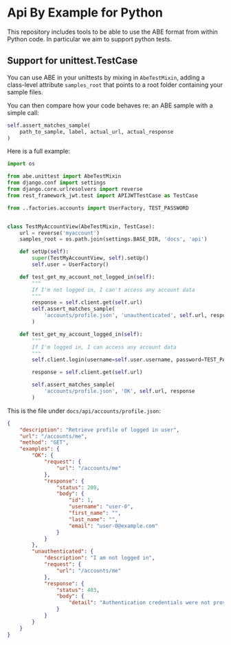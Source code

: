 # Api By Example for Python

This repository includes tools to be able to use the ABE format from within
Python code. In particular we aim to support python tests.


## Support for unittest.TestCase

You can use ABE in your unittests by mixing in `AbeTestMixin`, adding a
class-level attribute `samples_root` that points to a root folder containing
your sample files.

You can then compare how your code behaves re: an ABE sample with a simple
call:

```python
self.assert_matches_sample(
    path_to_sample, label, actual_url, actual_response
)
```


Here is a full example:


```python
import os

from abe.unittest import AbeTestMixin
from django.conf import settings
from django.core.urlresolvers import reverse
from rest_framework_jwt.test import APIJWTTestCase as TestCase

from ..factories.accounts import UserFactory, TEST_PASSWORD


class TestMyAccountView(AbeTestMixin, TestCase):
    url = reverse('myaccount')
    samples_root = os.path.join(settings.BASE_DIR, 'docs', 'api')

    def setUp(self):
        super(TestMyAccountView, self).setUp()
        self.user = UserFactory()

    def test_get_my_account_not_logged_in(self):
        """
        If I'm not logged in, I can't access any account data
        """
        response = self.client.get(self.url)
        self.assert_matches_sample(
            'accounts/profile.json', 'unauthenticated', self.url, response
        )

    def test_get_my_account_logged_in(self):
        """
        If I'm logged in, I can access any account data
        """
        self.client.login(username=self.user.username, password=TEST_PASSWORD)

        response = self.client.get(self.url)

        self.assert_matches_sample(
            'accounts/profile.json', 'OK', self.url, response
        )
```

This is the file under `docs/api/accounts/profile.json`:

```json
{
    "description": "Retrieve profile of logged in user",
    "url": "/accounts/me",
    "method": "GET",
    "examples": {
        "OK": {
            "request": {
                "url": "/accounts/me"
            },
            "response": {
                "status": 200,
                "body": {
                    "id": 1,
                    "username": "user-0",
                    "first_name": "",
                    "last_name": "",
                    "email": "user-0@example.com"
                }
            }
        },
        "unauthenticated": {
            "description": "I am not logged in",
            "request": {
                "url": "/accounts/me"
            },
            "response": {
                "status": 403,
                "body": {
                    "detail": "Authentication credentials were not provided."
                }
            }
        }
    }
}
```
